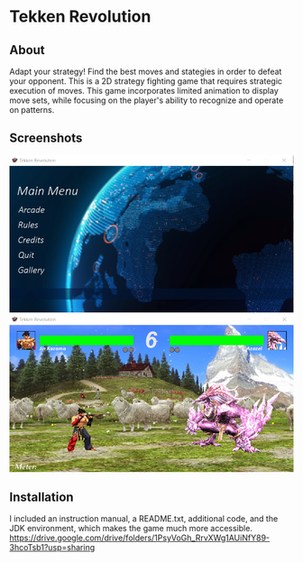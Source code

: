 # **Tekken Revolution**

## About
Adapt your strategy! Find the best moves and stategies in order to defeat your opponent. 
This is a 2D strategy fighting game that requires strategic execution of moves. 
This game incorporates limited animation to display move sets, while focusing on the player's ability to recognize and operate on patterns.

## Screenshots
![](img/Main%20Menu.png)
![](img/Hidden%20Stage.png)

## Installation 
I included an instruction manual, a README.txt, additional code, and the JDK environment, which makes the game much more accessible.
https://drive.google.com/drive/folders/1PsyVoGh_RrvXWg1AUiNfY89-3hcoTsb1?usp=sharing



